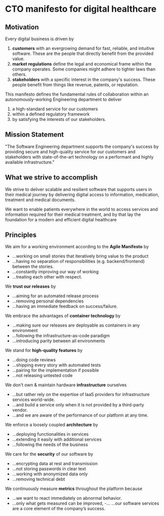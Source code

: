 # CTO manifesto for digital healthcare 

## Motivation
Every digital business is driven by 
1. **customers** with an evergrowing demand for fast, reliable, and intuitive software. These are the people that directly benefit from the provided value.
2. **market regulations** define the legal and economical frame within the company operates. Some companies might adhere to tighter laws than others.
3. **stakeholders** with a specific interest in the company's success. These people benefit from things like revenue, patents, or reputation.

This manifesto defines the fundamental rules of collaboration within an autonomously-working Engineering department to deliver 
1. a high-standard service for our customers 
2. within a defined regulatory framework
3. by satisfying the interests of our stakeholders.

## Mission Statement
"The Software Engineering department supports the company's success by providing secure and high-quality service for our customers and stakeholders with state-of-the-art technology on a performant and highly available infrastructure."

## What we strive to accomplish
We strive to deliver scalable and resilient software that supports users in their medical journey by delivering digital access to information, medication, treatment and medical documents.

We want to enable patients everywhere in the world to access services and information required for their medical treatment, and by that lay the foundation for a modern and efficient digital healthcare

## Principles
We aim for a working environment according to the **Agile Manifesto** by
-	…working on small stories that iteratively bring value to the product 
-	…having no separation of responsibilities (e.g. backend/frontend) between the stories.
-	…constantly improving our way of working
-	…treating each other with respect.

We **trust our releases** by
-	…aiming for an automated release process 
-	…removing personal dependencies 
-	…having an immediate feedback on success/failure.

We embrace the advantages of **container technology** by
-	…making sure our releases are deployable as containers in any environment
-	…following the infrastructure-as-code paradigm
-	…introducing parity between all environments

We stand for **high-quality features** by
-	…doing code reviews
-	…shipping every story with automated tests
-	…pairing for the implementation if possible
-	…not releasing untested code

We don't own & maintain hardware **infrastructure** ourselves 
-	…but rather rely on the expertise of IaaS providers for infrastructure services world-wide.
-	…and build a service only when it is not provided by a third-party vendor.
-	…and we are aware of the performance of our platform at any time.

We enforce a loosely coupled **architecture** by
-	…deploying functionalities in services
-	…extending it easily with additional services
-	…following the needs of the business

We care for the **security** of our software by 
-	…encrypting data at rest and transmission
-	…not storing passwords in clear text
-	…working with anonymized data only
-	…removing technical debt

We continuously measure **metrics** throughout the platform because
-	…we want to react immediately on abnormal behavior.
-	…only what gets measured can be improved,
-…	…our software services are a core element of the company’s success.
